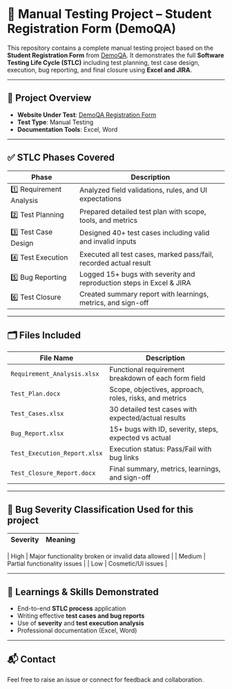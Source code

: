 # 🧪 Manual Testing Project – Student Registration Form (DemoQA)

This repository contains a complete manual testing project based on the **Student Registration Form** from [DemoQA](https://demoqa.com/automation-practice-form). It demonstrates the full **Software Testing Life Cycle (STLC)** including test planning, test case design, execution, bug reporting, and final closure using **Excel and JIRA**.

---

## 📌 Project Overview

- **Website Under Test**: [DemoQA Registration Form](https://demoqa.com/automation-practice-form)
- **Test Type**: Manual Testing
- **Documentation Tools**: Excel, Word

---

## ✅ STLC Phases Covered

| Phase | Description |
|-------|-------------|
| 1️⃣ Requirement Analysis | Analyzed field validations, rules, and UI expectations |
| 2️⃣ Test Planning | Prepared detailed test plan with scope, tools, and metrics |
| 3️⃣ Test Case Design | Designed 40+ test cases including valid and invalid inputs |
| 4️⃣ Test Execution | Executed all test cases, marked pass/fail, recorded actual result |
| 5️⃣ Bug Reporting | Logged 15+ bugs with severity and reproduction steps in Excel & JIRA |
| 6️⃣ Test Closure | Created summary report with learnings, metrics, and sign-off |

---

## 🗂️ Files Included

| File Name | Description |
|-----------|-------------|
| `Requirement_Analysis.xlsx` | Functional requirement breakdown of each form field |
| `Test_Plan.docx` | Scope, objectives, approach, roles, risks, and metrics |
| `Test_Cases.xlsx` | 30 detailed test cases with expected/actual results |
| `Bug_Report.xlsx` | 15+ bugs with ID, severity, steps, expected vs actual |
| `Test_Execution_Report.xlsx` | Execution status: Pass/Fail with bug links |
| `Test_Closure_Report.docx` | Final summary, metrics, learnings, and sign-off |


---

## 🐞 Bug Severity Classification Used for this project 

| Severity | Meaning |
|----------|---------|

| High | Major functionality broken or invalid data allowed |
| Medium | Partial functionality issues |
| Low | Cosmetic/UI issues |

---

## 🧠 Learnings & Skills Demonstrated

- End-to-end **STLC process** application
- Writing effective **test cases and bug reports**
- Use of **severity** and **test execution analysis**
- Professional documentation (Excel, Word)



---

## 📬 Contact

Feel free to raise an issue or connect for feedback and collaboration.

